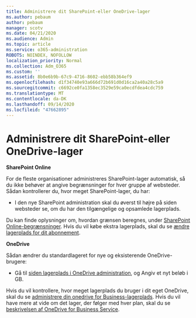 ```yaml
---
title: Administrere dit SharePoint-eller OneDrive-lager
ms.author: pebaum
author: pebaum
manager: scotv
ms.date: 04/21/2020
ms.audience: Admin
ms.topic: article
ms.service: o365-administration
ROBOTS: NOINDEX, NOFOLLOW
localization_priority: Normal
ms.collection: Adm_O365
ms.custom: ''
ms.assetid: 8b0e6b9b-67c9-4716-8602-ebb58b364ef9
ms.openlocfilehash: d1f34740e93a666d72b691d0d16ca2a40a28c5a9
ms.sourcegitcommit: c6692ce0fa1358ec3529e59ca0ecdfdea4cdc759
ms.translationtype: MT
ms.contentlocale: da-DK
ms.lasthandoff: 09/14/2020
ms.locfileid: "47662895"
---
```

# <a name="manage-your-sharepoint-or-onedrive-storage"></a>Administrere dit SharePoint-eller OneDrive-lager

 **SharePoint Online**
  
For de fleste organisationer administreres SharePoint-lager automatisk, så du ikke behøver at angive begrænsninger for hver gruppe af websteder. Sådan kontrollerer du, hvor meget SharePoint-lager, du har:
  
- I den nye SharePoint administration skal du øverst til højre på siden websteder se, om du har den tilgængelige og opsamlede lagerplads.
    
Du kan finde oplysninger om, hvordan grænsen beregnes, under [SharePoint Online-begrænsninger](https://go.microsoft.com/fwlink/p/?LinkID=856113). Hvis du vil købe ekstra lagerplads, skal du se [ændre lagerplads for dit abonnement](https://go.microsoft.com/fwlink/?linkid=866428).
  
 **OneDrive**
  
Sådan ændrer du standardlageret for nye og eksisterende OneDrive-brugere:
  
- Gå til [siden lagerplads i OneDrive administration](https://admin.onedrive.com/?v=StorageSettings), og Angiv et nyt beløb i GB.
    
Hvis du vil kontrollere, hvor meget lagerplads du bruger i dit eget OneDrive, skal du se [administrere din onedrive for Business-lagerplads](https://go.microsoft.com/fwlink/?linkid=866429). Hvis du vil have mere at vide om det lager, der følger med hver plan, skal du se [beskrivelsen af OneDrive for Business Service](https://go.microsoft.com/fwlink/p/?LinkID=826071).
  

